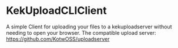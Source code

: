# KekUploadCLIClient
A simple Client for uploading your files to a kekuploadserver without needing to open your browser.
The compatible upload server: https://github.com/KotwOSS/uploadserver
